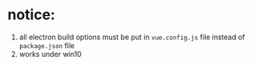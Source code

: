 # notice:
1. all electron build options must be put in `vue.config.js` file instead of `package.json` file
2. works under win10
